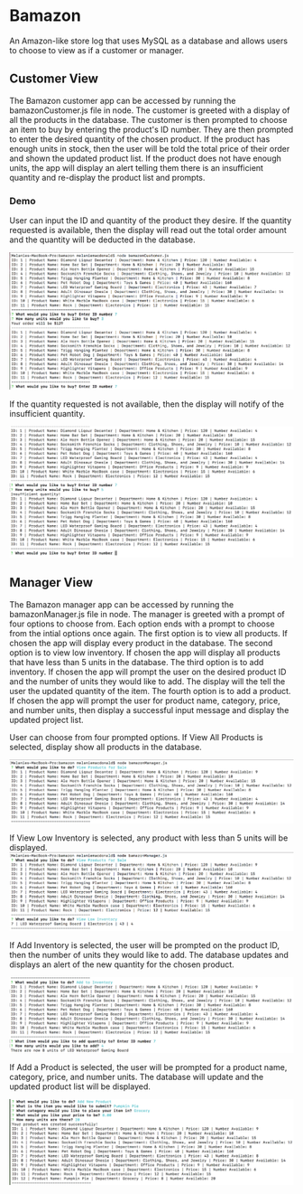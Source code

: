 # Bamazon

An Amazon-like store log that uses MySQL as a database and allows users to choose to view as if a customer or manager.

## Customer View

The Bamazon customer app can be accessed by running the bamazonCustomer.js file in node. The customer is greeted with a display of all the products in the database. The customer is then prompted to choose an item to buy by entering the product's ID number. They are then prompted to enter the desired quantity of the chosen product. If the product has enough units in stock, then the user will be told the total price of their order and shown the updated product list. If the product does not have enough units, the app will display an alert telling them there is an insufficient quantity and re-display the product list and prompts.

### Demo
User can input the ID and quantity of the product they desire. If the quantity requested is available, then the display will read out the total order amount and the quantity will be deducted in the database.

![Choose and Buy](https://github.com/mmacdonald1/bamazon/blob/master/screenshots/ChooseAndBuy_Customer_screenshot.png)

If the quantity requested is not available, then the display will notify of the insufficient quantity.

![Choose and Buy Error](https://github.com/mmacdonald1/bamazon/blob/master/screenshots/ChooseAndBuyError_Customer_screenshot.png)


## Manager View

The Bamazon manager app can be accessed by running the bamazonManager.js file in node. The manager is greeted with a prompt of four options to choose from. Each option ends with a prompt to choose from the intial options once again. The first option is to view all products. If chosen the app will display every product in the database. The second option is to view low inventory. If chosen the app will display all products that have less than 5 units in the database. The third option is to add inventory. If chosen the app will prompt the user on the desired product ID and the number of units they would like to add. The display will the tell the user the updated quantity of the item. The fourth option is to add a product. If chosen the app will prompt the user for product name, category, price, and number units, then display a successful input message and display the updated project list. 

User can choose from four prompted options. If View All Products is selected, display show all products in the database.

![View All Products](https://github.com/mmacdonald1/bamazon/blob/master/screenshots/ViewAllProducts_Manager_screenshot.png)

If View Low Inventory is selected, any product with less than 5 units will be displayed.
![View Low Inventory](https://github.com/mmacdonald1/bamazon/blob/master/screenshots/ViewLowInventory_Manager_screenshot.png)

If Add Inventory is selected, the user will be prompted on the product ID, then the number of units they would like to add. The database updates and displays an alert of the new quantity for the chosen product. 

![Add to Inventory](https://github.com/mmacdonald1/bamazon/blob/master/screenshots/AddtoInventory_Manager_screenshot.png)

If Add a Product is selected, the user will be prompted for a product name, category, price, and number units. The database will update and the updated product list will be displayed.

![Add New Product](https://github.com/mmacdonald1/bamazon/blob/master/screenshots/AddNewProduct_Manager_screenshot.png)